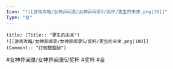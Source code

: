 ```yaml
---
Icon: "![[游戏攻略/女神异闻录/女神异闻录5/奖杯/更生的未來.png|30]]"
Type: "金"
---
```

```ad-common-gold-trophy
title: (Title:: "更生的未來")
![[游戏攻略/女神异闻录/女神异闻录5/奖杯/更生的未來.png|100]]
(Comment:: "打倒雙胞胎")
```

#女神异闻录/女神异闻录5/奖杯 #奖杯 #金
